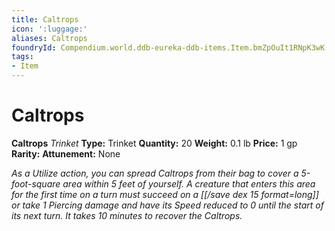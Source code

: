```yaml
---
title: Caltrops
icon: ':luggage:'
aliases: Caltrops
foundryId: Compendium.world.ddb-eureka-ddb-items.Item.bmZpOuIt1RNpK3wK
tags:
- Item
---
```


# Caltrops

**Caltrops**
_Trinket_
**Type:** Trinket
**Quantity:** 20
**Weight:** 0.1 lb
**Price:** 1 gp
**Rarity:** 
**Attunement:** None

*As a Utilize action, you can spread Caltrops from their bag to cover a 5-foot-square area within 5 feet of yourself. A creature that enters this area for the first time on a turn must succeed on a [[/save dex 15 format=long]] or take 1 Piercing damage and have its Speed reduced to 0 until the start of its next turn. It takes 10 minutes to recover the Caltrops.*
